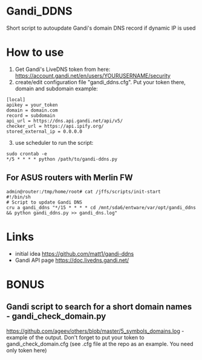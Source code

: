 # Gandi_DDNS
Short script to autoupdate Gandi's domain DNS record if dynamic IP is used

# How to use
1. Get Gandi's LiveDNS token from here:
https://account.gandi.net/en/users/YOURUSERNAME/security
2. create/edit configuration file "gandi_ddns.cfg". Put your token there, domain and subdomain
  example:
```
[local]
apikey = your_token
domain = domain.com
record = subdomain
api_url = https://dns.api.gandi.net/api/v5/
checker_url = https://api.ipify.org/
stored_external_ip = 0.0.0.0
```
3. use scheduler to run the script:
```
sudo crontab -e
*/5 * * * * python /path/to/gandi-ddns.py
```

## For ASUS routers with Merlin FW
```
admin@router:/tmp/home/root# cat /jffs/scripts/init-start
#!/bin/sh
# Script to update Gandi DNS
cru a gandi_ddns "*/15 * * * * cd /mnt/sda6/entware/var/opt/gandi_ddns && python gandi_ddns.py >> gandi_dns.log"
```
 # Links
 * initial idea https://github.com/matt1/gandi-ddns
 * Gandi API page https://doc.livedns.gandi.net/

# BONUS
## Gandi script to search for a short domain names - gandi_check_domain.py
https://github.com/ageev/others/blob/master/5_symbols_domains.log - example of the output. Don't forget to put your token to gandi_check_domain.cfg (see .cfg file at the repo as an example. You need only token here)
